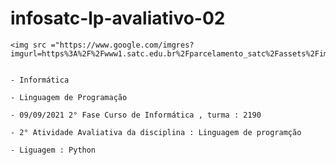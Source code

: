 # infosatc-lp-avaliativo-02
    <img src ="https://www.google.com/imgres?imgurl=https%3A%2F%2Fwww1.satc.edu.br%2Fparcelamento_satc%2Fassets%2Fimg%2Flogotipo_horizontal.png&imgrefurl=https%3A%2F%2Fwww1.satc.edu.br%2Fparcelamento_satc%2F&tbnid=fLRiuz2LVox0CM&vet=12ahUKEwjG6qmQ2vLyAhV2s5UCHXebAg0QMygAegUIARCYAQ..i&docid=XcdAPUHaYiM_AM&w=1548&h=653&q=logo%20satc&ved=2ahUKEwjG6qmQ2vLyAhV2s5UCHXebAg0QMygAegUIARCYAQ">
    

    - Informática

    - Linguagem de Programação

    - 09/09/2021 2° Fase Curso de Informática , turma : 2190
    
    - 2° Atividade Avaliativa da disciplina : Linguagem de programção

    - Liguagem : Python
